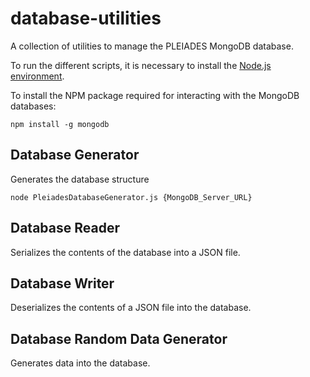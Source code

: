 # database-utilities
A collection of utilities to manage the PLEIADES MongoDB database.

To run the different scripts, it is necessary to install the [Node.js environment](https://nodejs.org/).

To install the NPM package required for interacting with the MongoDB databases: 

    npm install -g mongodb

## Database Generator
Generates the database structure

    node PleiadesDatabaseGenerator.js {MongoDB_Server_URL}


## Database Reader
Serializes the contents of the database into a JSON file.

## Database Writer
Deserializes the contents of a JSON file into the database.

## Database Random Data Generator
Generates data into the database.
